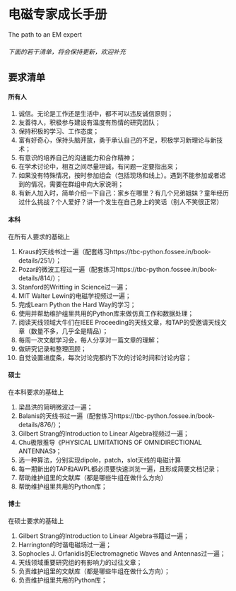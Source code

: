 # 电磁专家成长手册

The path to an EM expert

###### 下面的若干清单，将会保持更新，欢迎补充

## 要求清单

#### 所有人

1. 诚信。无论是工作还是生活中，都不可以违反诚信原则；
2. 友善待人，积极参与建设有温度有热情的研究团队；
3. 保持积极的学习、工作态度；
4. 富有好奇心，保持头脑开放，勇于承认自己的不足，积极学习新理论与新技术；
5. 有意识的培养自己的沟通能力和合作精神；
6. 在学术讨论中，相互之间尽量坦诚，有问题一定要指出来；
7. 如果没有特殊情况，按时参加组会（包括现场和线上）。遇到不能参加或者迟到的情况，需要在群组中向大家说明；
8. 有新人加入时，简单介绍一下自己：家乡在哪里？有几个兄弟姐妹？童年经历过什么挑战？个人爱好？讲一个发生在自己身上的笑话（别人不笑很正常）

#### 本科

在所有人要求的基础上

1. Kraus的天线书过一遍（配套练习https://tbc-python.fossee.in/book-details/251/）；
2. Pozar的微波工程过一遍（配套练习https://tbc-python.fossee.in/book-details/814/）；
3. Stanford的Writting in Science过一遍；
4. MIT Walter Lewin的电磁学视频过一遍；
5. 完成Learn Python the Hard Way的学习；
6. 使用并帮助维护组里共用的Python库来做仿真工作和数据处理；
7. 阅读天线领域大牛们在IEEE Proceeding的天线文章，和TAP的受邀请天线文章（数量不多，几乎全是精品）；
8. 每周一次文献学习会，每人分享对一篇文章的理解；
9. 做研究记录和整理回顾；
10. 自觉设置进度条，每次讨论完都约下次的讨论时间和讨论内容；

#### 硕士

在本科要求的基础上

1. 梁昌洪的简明微波过一遍；
2. Balanis的天线书过一遍（配套练习https://tbc-python.fossee.in/book-details/876/）；
3. Gilbert Strang的Introduction to Linear Algebra视频过一遍；
4. Chu极限推导《PHYSICAL LIMITATIONS OF OMNIDIRECTIONAL ANTENNAS》；
5. 选一种算法，分别实现dipole，patch，slot天线的电磁计算
6. 每一期新出的TAP和AWPL都必须要快速浏览一遍，且形成简要文档记录；
7. 帮助维护组里的文献库（都是哪些牛组在做什么方向）
8. 帮助维护组里共用的Python库；

#### 博士

在硕士要求的基础上

1. Gilbert Strang的Introduction to Linear Algebra书籍过一遍；
2. Harrington的时谐电磁场过一遍；
3. Sophocles J. Orfanidis的Electromagnetic Waves and Antennas过一遍；
4. 天线领域重要研究组的有影响力的过往文章；
5. 负责维护组里的文献库（都是哪些牛组在做什么方向）；
6. 负责维护组里共用的Python库；